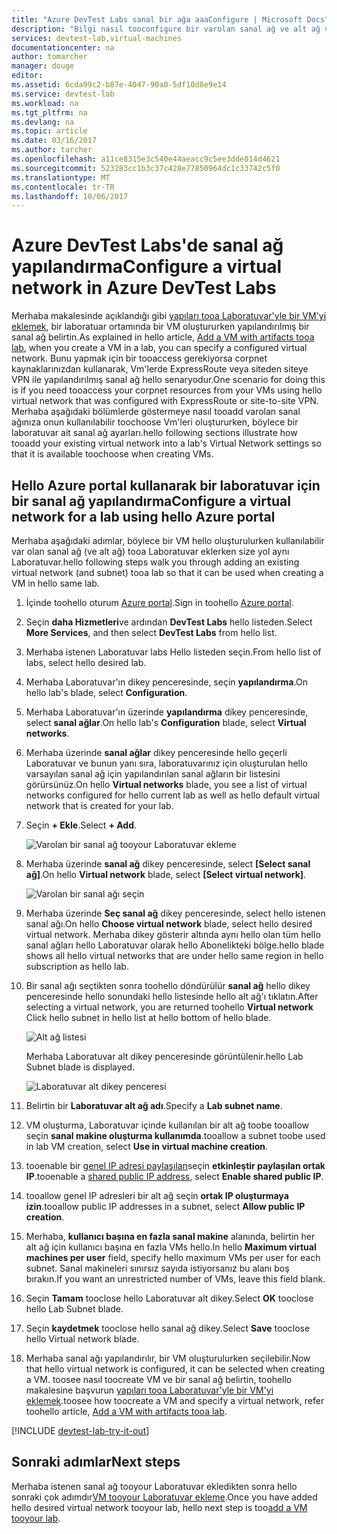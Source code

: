 ```yaml
---
title: "Azure DevTest Labs sanal bir ağa aaaConfigure | Microsoft Docs"
description: "Bilgi nasıl tooconfigure bir varolan sanal ağ ve alt ağ ve bunları Azure DevTest Labs bir VM'de kullanın"
services: devtest-lab,virtual-machines
documentationcenter: na
author: tomarcher
manager: douge
editor: 
ms.assetid: 6cda99c2-b87e-4047-90a0-5df10d8e9e14
ms.service: devtest-lab
ms.workload: na
ms.tgt_pltfrm: na
ms.devlang: na
ms.topic: article
ms.date: 03/16/2017
ms.author: tarcher
ms.openlocfilehash: a11ce8315e3c540e44aeacc9c5ee3dde014d4621
ms.sourcegitcommit: 523283cc1b3c37c428e77850964dc1c33742c5f0
ms.translationtype: MT
ms.contentlocale: tr-TR
ms.lasthandoff: 10/06/2017
---
```

# <a name="configure-a-virtual-network-in-azure-devtest-labs"></a><span data-ttu-id="db60f-103">Azure DevTest Labs'de sanal ağ yapılandırma</span><span class="sxs-lookup"><span data-stu-id="db60f-103">Configure a virtual network in Azure DevTest Labs</span></span>
<span data-ttu-id="db60f-104">Merhaba makalesinde açıklandığı gibi [yapıları tooa Laboratuvar'yle bir VM'yi eklemek](devtest-lab-add-vm-with-artifacts.md), bir laboratuar ortamında bir VM oluştururken yapılandırılmış bir sanal ağ belirtin.</span><span class="sxs-lookup"><span data-stu-id="db60f-104">As explained in hello article, [Add a VM with artifacts tooa lab](devtest-lab-add-vm-with-artifacts.md), when you create a VM in a lab, you can specify a configured virtual network.</span></span> <span data-ttu-id="db60f-105">Bunu yapmak için bir tooaccess gerekiyorsa corpnet kaynaklarınızdan kullanarak, Vm'lerde ExpressRoute veya siteden siteye VPN ile yapılandırılmış sanal ağ hello senaryodur.</span><span class="sxs-lookup"><span data-stu-id="db60f-105">One scenario for doing this is if you need tooaccess your corpnet resources from your VMs using hello virtual network that was configured with ExpressRoute or site-to-site VPN.</span></span> <span data-ttu-id="db60f-106">Merhaba aşağıdaki bölümlerde göstermeye nasıl tooadd varolan sanal ağınıza onun kullanılabilir toochoose Vm'leri oluştururken, böylece bir laboratuvar ait sanal ağ ayarları.</span><span class="sxs-lookup"><span data-stu-id="db60f-106">hello following sections illustrate how tooadd your existing virtual network into a lab's Virtual Network settings so that it is available toochoose when creating VMs.</span></span>

## <a name="configure-a-virtual-network-for-a-lab-using-hello-azure-portal"></a><span data-ttu-id="db60f-107">Hello Azure portal kullanarak bir laboratuvar için bir sanal ağ yapılandırma</span><span class="sxs-lookup"><span data-stu-id="db60f-107">Configure a virtual network for a lab using hello Azure portal</span></span>
<span data-ttu-id="db60f-108">Merhaba aşağıdaki adımlar, böylece bir VM hello oluşturulurken kullanılabilir var olan sanal ağ (ve alt ağ) tooa Laboratuvar eklerken size yol aynı Laboratuvar.</span><span class="sxs-lookup"><span data-stu-id="db60f-108">hello following steps walk you through adding an existing virtual network (and subnet) tooa lab so that it can be used when creating a VM in hello same lab.</span></span> 

1. <span data-ttu-id="db60f-109">İçinde toohello oturum [Azure portal](http://go.microsoft.com/fwlink/p/?LinkID=525040).</span><span class="sxs-lookup"><span data-stu-id="db60f-109">Sign in toohello [Azure portal](http://go.microsoft.com/fwlink/p/?LinkID=525040).</span></span>
2. <span data-ttu-id="db60f-110">Seçin **daha Hizmetleri**ve ardından **DevTest Labs** hello listeden.</span><span class="sxs-lookup"><span data-stu-id="db60f-110">Select **More Services**, and then select **DevTest Labs** from hello list.</span></span>
3. <span data-ttu-id="db60f-111">Merhaba istenen Laboratuvar labs Hello listeden seçin.</span><span class="sxs-lookup"><span data-stu-id="db60f-111">From hello list of labs, select hello desired lab.</span></span> 
4. <span data-ttu-id="db60f-112">Merhaba Laboratuvar'ın dikey penceresinde, seçin **yapılandırma**.</span><span class="sxs-lookup"><span data-stu-id="db60f-112">On hello lab's blade, select **Configuration**.</span></span>
5. <span data-ttu-id="db60f-113">Merhaba Laboratuvar'ın üzerinde **yapılandırma** dikey penceresinde, select **sanal ağlar**.</span><span class="sxs-lookup"><span data-stu-id="db60f-113">On hello lab's **Configuration** blade, select **Virtual networks**.</span></span>
6. <span data-ttu-id="db60f-114">Merhaba üzerinde **sanal ağlar** dikey penceresinde hello geçerli Laboratuvar ve bunun yanı sıra, laboratuvarınız için oluşturulan hello varsayılan sanal ağ için yapılandırılan sanal ağların bir listesini görürsünüz.</span><span class="sxs-lookup"><span data-stu-id="db60f-114">On hello **Virtual networks** blade, you see a list of virtual networks configured for hello current lab as well as hello default virtual network that is created for your lab.</span></span> 
7. <span data-ttu-id="db60f-115">Seçin **+ Ekle**.</span><span class="sxs-lookup"><span data-stu-id="db60f-115">Select **+ Add**.</span></span>
   
    ![Varolan bir sanal ağ tooyour Laboratuvar ekleme](./media/devtest-lab-configure-vnet/lab-settings-vnet-add.png)
8. <span data-ttu-id="db60f-117">Merhaba üzerinde **sanal ağ** dikey penceresinde, select **[Select sanal ağ]**.</span><span class="sxs-lookup"><span data-stu-id="db60f-117">On hello **Virtual network** blade, select **[Select virtual network]**.</span></span>
   
    ![Varolan bir sanal ağı seçin](./media/devtest-lab-configure-vnet/lab-settings-vnets-vnet1.png)
9. <span data-ttu-id="db60f-119">Merhaba üzerinde **Seç sanal ağ** dikey penceresinde, select hello istenen sanal ağı.</span><span class="sxs-lookup"><span data-stu-id="db60f-119">On hello **Choose virtual network** blade, select hello desired virtual network.</span></span> <span data-ttu-id="db60f-120">Merhaba dikey gösterir altında aynı hello olan tüm hello sanal ağları hello Laboratuvar olarak hello Abonelikteki bölge.</span><span class="sxs-lookup"><span data-stu-id="db60f-120">hello blade shows all hello virtual networks that are under hello same region in hello subscription as hello lab.</span></span>  
10. <span data-ttu-id="db60f-121">Bir sanal ağı seçtikten sonra toohello döndürülür **sanal ağ** hello dikey penceresinde hello sonundaki hello listesinde hello alt ağ'ı tıklatın.</span><span class="sxs-lookup"><span data-stu-id="db60f-121">After selecting a virtual network, you are returned toohello **Virtual network** Click hello subnet in hello list at hello bottom of hello blade.</span></span>

    ![Alt ağ listesi](./media/devtest-lab-configure-vnet/lab-settings-vnets-vnet2.png)
    
    <span data-ttu-id="db60f-123">Merhaba Laboratuvar alt dikey penceresinde görüntülenir.</span><span class="sxs-lookup"><span data-stu-id="db60f-123">hello Lab Subnet blade is displayed.</span></span>

    ![Laboratuvar alt dikey penceresi](./media/devtest-lab-configure-vnet/lab-subnet.png)

11. <span data-ttu-id="db60f-125">Belirtin bir **Laboratuvar alt ağ adı**.</span><span class="sxs-lookup"><span data-stu-id="db60f-125">Specify a **Lab subnet name**.</span></span>
12. <span data-ttu-id="db60f-126">VM oluşturma, Laboratuvar içinde kullanılan bir alt ağ toobe tooallow seçin **sanal makine oluşturma kullanımda**.</span><span class="sxs-lookup"><span data-stu-id="db60f-126">tooallow a subnet toobe used in lab VM creation, select **Use in virtual machine creation**.</span></span>
13. <span data-ttu-id="db60f-127">tooenable bir [genel IP adresi paylaşılan](devtest-lab-shared-ip.md)seçin **etkinleştir paylaşılan ortak IP**.</span><span class="sxs-lookup"><span data-stu-id="db60f-127">tooenable a [shared public IP address](devtest-lab-shared-ip.md), select **Enable shared public IP**.</span></span>
14. <span data-ttu-id="db60f-128">tooallow genel IP adresleri bir alt ağ seçin **ortak IP oluşturmaya izin**.</span><span class="sxs-lookup"><span data-stu-id="db60f-128">tooallow public IP addresses in a subnet, select **Allow public IP creation**.</span></span>
15. <span data-ttu-id="db60f-129">Merhaba, **kullanıcı başına en fazla sanal makine** alanında, belirtin her alt ağ için kullanıcı başına en fazla VMs hello.</span><span class="sxs-lookup"><span data-stu-id="db60f-129">In hello **Maximum virtual machines per user** field, specify hello maximum VMs per user for each subnet.</span></span> <span data-ttu-id="db60f-130">Sanal makineleri sınırsız sayıda istiyorsanız bu alanı boş bırakın.</span><span class="sxs-lookup"><span data-stu-id="db60f-130">If you want an unrestricted number of VMs, leave this field blank.</span></span>
16. <span data-ttu-id="db60f-131">Seçin **Tamam** tooclose hello Laboratuvar alt dikey.</span><span class="sxs-lookup"><span data-stu-id="db60f-131">Select **OK** tooclose hello Lab Subnet blade.</span></span>
17. <span data-ttu-id="db60f-132">Seçin **kaydetmek** tooclose hello sanal ağ dikey.</span><span class="sxs-lookup"><span data-stu-id="db60f-132">Select **Save** tooclose hello Virtual network blade.</span></span>
18. <span data-ttu-id="db60f-133">Merhaba sanal ağı yapılandırılır, bir VM oluşturulurken seçilebilir.</span><span class="sxs-lookup"><span data-stu-id="db60f-133">Now that hello virtual network is configured, it can be selected when creating a VM.</span></span> 
    <span data-ttu-id="db60f-134">toosee nasıl toocreate VM ve bir sanal ağ belirtin, toohello makalesine başvurun [yapıları tooa Laboratuvar'yle bir VM'yi eklemek](devtest-lab-add-vm-with-artifacts.md).</span><span class="sxs-lookup"><span data-stu-id="db60f-134">toosee how toocreate a VM and specify a virtual network, refer toohello article, [Add a VM with artifacts tooa lab](devtest-lab-add-vm-with-artifacts.md).</span></span> 

[!INCLUDE [devtest-lab-try-it-out](../../includes/devtest-lab-try-it-out.md)]

## <a name="next-steps"></a><span data-ttu-id="db60f-135">Sonraki adımlar</span><span class="sxs-lookup"><span data-stu-id="db60f-135">Next steps</span></span>
<span data-ttu-id="db60f-136">Merhaba istenen sanal ağ tooyour Laboratuvar ekledikten sonra hello sonraki çok adımdır[VM tooyour Laboratuvar ekleme](devtest-lab-add-vm-with-artifacts.md).</span><span class="sxs-lookup"><span data-stu-id="db60f-136">Once you have added hello desired virtual network tooyour lab, hello next step is too[add a VM tooyour lab](devtest-lab-add-vm-with-artifacts.md).</span></span>


